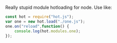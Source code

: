 Really stupid module hotloading for node. Use like:
```javascript
const hot = require("hot.js");
var one = new hot.load("./one.js");
one.on("reload",function() {
	console.log(hot.modules.one);
});
```